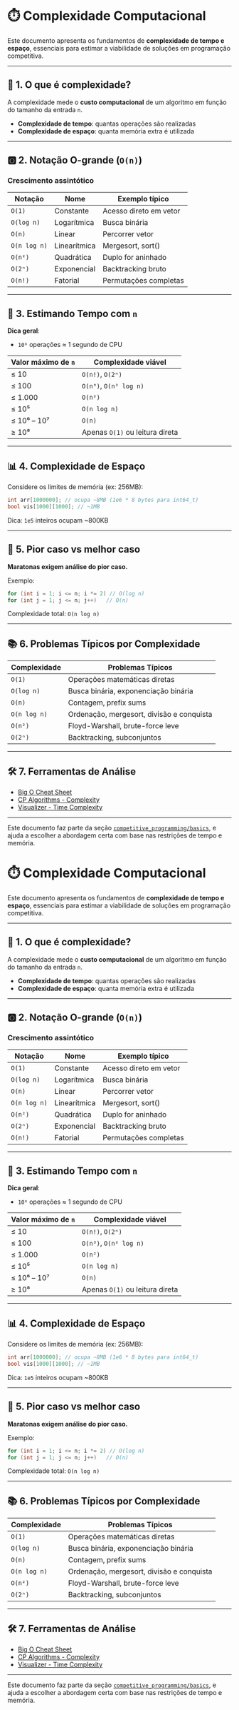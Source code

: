 # ⏱️ Complexidade Computacional

Este documento apresenta os fundamentos de **complexidade de tempo e espaço**, essenciais para estimar a viabilidade de soluções em programação competitiva.

---

## 🧠 1. O que é complexidade?

A complexidade mede o **custo computacional** de um algoritmo em função do tamanho da entrada `n`.

- **Complexidade de tempo**: quantas operações são realizadas
- **Complexidade de espaço**: quanta memória extra é utilizada

---

## 🅾️ 2. Notação O-grande (`O(n)`)

### Crescimento assintótico

| Notação         | Nome                     | Exemplo típico                      |
|-----------------|--------------------------|--------------------------------------|
| `O(1)`          | Constante                | Acesso direto em vetor               |
| `O(log n)`      | Logarítmica              | Busca binária                        |
| `O(n)`          | Linear                   | Percorrer vetor                     |
| `O(n log n)`    | Linearítmica             | Mergesort, sort()                   |
| `O(n²)`         | Quadrática               | Duplo for aninhado                   |
| `O(2ⁿ)`         | Exponencial              | Backtracking bruto                   |
| `O(n!)`         | Fatorial                 | Permutações completas                |

---

## 📐 3. Estimando Tempo com `n`

**Dica geral**:
- `10⁸` operações ≈ 1 segundo de CPU

| Valor máximo de `n` | Complexidade viável           |
|---------------------|-------------------------------|
| ≤ 10                | `O(n!)`, `O(2ⁿ)`              |
| ≤ 100               | `O(n³)`, `O(n² log n)`        |
| ≤ 1.000             | `O(n²)`                       |
| ≤ 10⁵               | `O(n log n)`                  |
| ≤ 10⁶ – 10⁷         | `O(n)`                        |
| ≥ 10⁸               | Apenas `O(1)` ou leitura direta|

---

## 📊 4. Complexidade de Espaço

Considere os limites de memória (ex: 256MB):

```cpp
int arr[1000000]; // ocupa ~8MB (1e6 * 8 bytes para int64_t)
bool vis[1000][1000]; // ~1MB
```

Dica: `1e5` inteiros ocupam ~800KB

---

## 🔄 5. Pior caso vs melhor caso

**Maratonas exigem análise do pior caso.**

Exemplo:

```cpp
for (int i = 1; i <= n; i *= 2) // O(log n)
for (int j = 1; j <= n; j++)   // O(n)
```

Complexidade total: `O(n log n)`

---

## 📚 6. Problemas Típicos por Complexidade

| Complexidade | Problemas Típicos                          |
|--------------|---------------------------------------------|
| `O(1)`       | Operações matemáticas diretas              |
| `O(log n)`   | Busca binária, exponenciação binária       |
| `O(n)`       | Contagem, prefix sums                      |
| `O(n log n)` | Ordenação, mergesort, divisão e conquista  |
| `O(n²)`      | Floyd-Warshall, brute-force leve           |
| `O(2ⁿ)`      | Backtracking, subconjuntos                 |

---

## 🛠️ 7. Ferramentas de Análise

- [Big O Cheat Sheet](https://www.bigocheatsheet.com/)
- [CP Algorithms - Complexity](https://cp-algorithms.com/)
- [Visualizer - Time Complexity](https://www.cs.usfca.edu/~galles/visualization/Algorithms.html)

---

Este documento faz parte da seção [`competitive_programming/basics`](./), e ajuda a escolher a abordagem certa com base nas restrições de tempo e memória.
# ⏱️ Complexidade Computacional

Este documento apresenta os fundamentos de **complexidade de tempo e espaço**, essenciais para estimar a viabilidade de soluções em programação competitiva.

---

## 🧠 1. O que é complexidade?

A complexidade mede o **custo computacional** de um algoritmo em função do tamanho da entrada `n`.

- **Complexidade de tempo**: quantas operações são realizadas
- **Complexidade de espaço**: quanta memória extra é utilizada

---

## 🅾️ 2. Notação O-grande (`O(n)`)

### Crescimento assintótico

| Notação         | Nome                     | Exemplo típico                      |
|-----------------|--------------------------|--------------------------------------|
| `O(1)`          | Constante                | Acesso direto em vetor               |
| `O(log n)`      | Logarítmica              | Busca binária                        |
| `O(n)`          | Linear                   | Percorrer vetor                     |
| `O(n log n)`    | Linearítmica             | Mergesort, sort()                   |
| `O(n²)`         | Quadrática               | Duplo for aninhado                   |
| `O(2ⁿ)`         | Exponencial              | Backtracking bruto                   |
| `O(n!)`         | Fatorial                 | Permutações completas                |

---

## 📐 3. Estimando Tempo com `n`

**Dica geral**:
- `10⁸` operações ≈ 1 segundo de CPU

| Valor máximo de `n` | Complexidade viável           |
|---------------------|-------------------------------|
| ≤ 10                | `O(n!)`, `O(2ⁿ)`              |
| ≤ 100               | `O(n³)`, `O(n² log n)`        |
| ≤ 1.000             | `O(n²)`                       |
| ≤ 10⁵               | `O(n log n)`                  |
| ≤ 10⁶ – 10⁷         | `O(n)`                        |
| ≥ 10⁸               | Apenas `O(1)` ou leitura direta|

---

## 📊 4. Complexidade de Espaço

Considere os limites de memória (ex: 256MB):

```cpp
int arr[1000000]; // ocupa ~8MB (1e6 * 8 bytes para int64_t)
bool vis[1000][1000]; // ~1MB
```

Dica: `1e5` inteiros ocupam ~800KB

---

## 🔄 5. Pior caso vs melhor caso

**Maratonas exigem análise do pior caso.**

Exemplo:

```cpp
for (int i = 1; i <= n; i *= 2) // O(log n)
for (int j = 1; j <= n; j++)   // O(n)
```

Complexidade total: `O(n log n)`

---

## 📚 6. Problemas Típicos por Complexidade

| Complexidade | Problemas Típicos                          |
|--------------|---------------------------------------------|
| `O(1)`       | Operações matemáticas diretas              |
| `O(log n)`   | Busca binária, exponenciação binária       |
| `O(n)`       | Contagem, prefix sums                      |
| `O(n log n)` | Ordenação, mergesort, divisão e conquista  |
| `O(n²)`      | Floyd-Warshall, brute-force leve           |
| `O(2ⁿ)`      | Backtracking, subconjuntos                 |

---

## 🛠️ 7. Ferramentas de Análise

- [Big O Cheat Sheet](https://www.bigocheatsheet.com/)
- [CP Algorithms - Complexity](https://cp-algorithms.com/)
- [Visualizer - Time Complexity](https://www.cs.usfca.edu/~galles/visualization/Algorithms.html)

---

Este documento faz parte da seção [`competitive_programming/basics`](./), e ajuda a escolher a abordagem certa com base nas restrições de tempo e memória.
